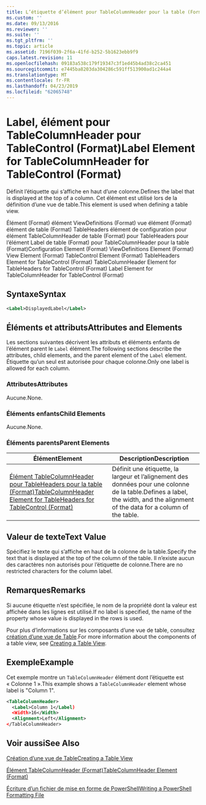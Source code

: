```yaml
---
title: L’étiquette d’élément pour TableColumnHeader pour la table (Format) | Microsoft Docs
ms.custom: ''
ms.date: 09/13/2016
ms.reviewer: ''
ms.suite: ''
ms.tgt_pltfrm: ''
ms.topic: article
ms.assetid: 7196f039-2f6a-41fd-b252-5b1623ebb9f9
caps.latest.revision: 11
ms.openlocfilehash: 09183a538c179f19347c3f1ed45b4ad38c2ca451
ms.sourcegitcommit: e7445ba8203da304286c591ff513900ad1c244a4
ms.translationtype: MT
ms.contentlocale: fr-FR
ms.lasthandoff: 04/23/2019
ms.locfileid: "62065748"
---
```

# <a name="label-element-for-tablecolumnheader-for-tablecontrol-format"></a><span data-ttu-id="78292-102">Label, élément pour TableColumnHeader pour TableControl (Format)</span><span class="sxs-lookup"><span data-stu-id="78292-102">Label Element for TableColumnHeader for TableControl (Format)</span></span>

<span data-ttu-id="78292-103">Définit l’étiquette qui s’affiche en haut d’une colonne.</span><span class="sxs-lookup"><span data-stu-id="78292-103">Defines the label that is displayed at the top of a column.</span></span> <span data-ttu-id="78292-104">Cet élément est utilisé lors de la définition d’une vue de table.</span><span class="sxs-lookup"><span data-stu-id="78292-104">This element is used when defining a table view.</span></span>

<span data-ttu-id="78292-105">Élément (Format) élément ViewDefinitions (Format) vue élément (Format) élément de table (Format) TableHeaders élément de configuration pour élément TableColumnHeader de table (Format) pour TableHeaders pour l’élément Label de table (Format) pour TableColumnHeader pour la table (Format)</span><span class="sxs-lookup"><span data-stu-id="78292-105">Configuration Element (Format) ViewDefinitions Element (Format) View Element (Format) TableControl Element (Format) TableHeaders Element for TableControl (Format) TableColumnHeader Element for TableHeaders for TableControl (Format) Label Element  for TableColumnHeader for TableControl (Format)</span></span>

## <a name="syntax"></a><span data-ttu-id="78292-106">Syntaxe</span><span class="sxs-lookup"><span data-stu-id="78292-106">Syntax</span></span>

```xml
<Label>DisplayedLabel</Label>

```

## <a name="attributes-and-elements"></a><span data-ttu-id="78292-107">Éléments et attributs</span><span class="sxs-lookup"><span data-stu-id="78292-107">Attributes and Elements</span></span>

<span data-ttu-id="78292-108">Les sections suivantes décrivent les attributs et éléments enfants de l’élément parent le `Label` élément.</span><span class="sxs-lookup"><span data-stu-id="78292-108">The following sections describe the attributes, child elements, and the parent element of the `Label` element.</span></span> <span data-ttu-id="78292-109">Étiquette qu’un seul est autorisée pour chaque colonne.</span><span class="sxs-lookup"><span data-stu-id="78292-109">Only one label is allowed for each column.</span></span>

### <a name="attributes"></a><span data-ttu-id="78292-110">Attributes</span><span class="sxs-lookup"><span data-stu-id="78292-110">Attributes</span></span>

<span data-ttu-id="78292-111">Aucune.</span><span class="sxs-lookup"><span data-stu-id="78292-111">None.</span></span>

### <a name="child-elements"></a><span data-ttu-id="78292-112">Éléments enfants</span><span class="sxs-lookup"><span data-stu-id="78292-112">Child Elements</span></span>

<span data-ttu-id="78292-113">Aucune.</span><span class="sxs-lookup"><span data-stu-id="78292-113">None.</span></span>

### <a name="parent-elements"></a><span data-ttu-id="78292-114">Éléments parents</span><span class="sxs-lookup"><span data-stu-id="78292-114">Parent Elements</span></span>

|<span data-ttu-id="78292-115">Élément</span><span class="sxs-lookup"><span data-stu-id="78292-115">Element</span></span>|<span data-ttu-id="78292-116">Description</span><span class="sxs-lookup"><span data-stu-id="78292-116">Description</span></span>|
|-------------|-----------------|
|[<span data-ttu-id="78292-117">Élément TableColumnHeader pour TableHeaders pour la table (Format)</span><span class="sxs-lookup"><span data-stu-id="78292-117">TableColumnHeader Element for TableHeaders for TableControl  (Format)</span></span>](./tablecolumnheader-element-format.md)|<span data-ttu-id="78292-118">Définit une étiquette, la largeur et l’alignement des données pour une colonne de la table.</span><span class="sxs-lookup"><span data-stu-id="78292-118">Defines a label, the width, and the alignment of the data for a column of the table.</span></span>|

## <a name="text-value"></a><span data-ttu-id="78292-119">Valeur de texte</span><span class="sxs-lookup"><span data-stu-id="78292-119">Text Value</span></span>

<span data-ttu-id="78292-120">Spécifiez le texte qui s’affiche en haut de la colonne de la table.</span><span class="sxs-lookup"><span data-stu-id="78292-120">Specify the text that is displayed at the top of the column of the table.</span></span> <span data-ttu-id="78292-121">Il n’existe aucun des caractères non autorisés pour l’étiquette de colonne.</span><span class="sxs-lookup"><span data-stu-id="78292-121">There are no restricted characters for the column label.</span></span>

## <a name="remarks"></a><span data-ttu-id="78292-122">Remarques</span><span class="sxs-lookup"><span data-stu-id="78292-122">Remarks</span></span>

<span data-ttu-id="78292-123">Si aucune étiquette n’est spécifiée, le nom de la propriété dont la valeur est affichée dans les lignes est utilisé.</span><span class="sxs-lookup"><span data-stu-id="78292-123">If no label is specified, the name of the property whose value is displayed in the rows is used.</span></span>

<span data-ttu-id="78292-124">Pour plus d’informations sur les composants d’une vue de table, consultez [création d’une vue de Table](./creating-a-table-view.md).</span><span class="sxs-lookup"><span data-stu-id="78292-124">For more information about the components of a table view, see [Creating a Table View](./creating-a-table-view.md).</span></span>

## <a name="example"></a><span data-ttu-id="78292-125">Exemple</span><span class="sxs-lookup"><span data-stu-id="78292-125">Example</span></span>

<span data-ttu-id="78292-126">Cet exemple montre un `TableColumnHeader` élément dont l’étiquette est « Colonne 1 ».</span><span class="sxs-lookup"><span data-stu-id="78292-126">This example shows a `TableColumnHeader` element whose label is "Column 1".</span></span>

```xml
<TableColumnHeader>
  <Label>Column 1</Label)
  <Width>16</Width>
  <Alignment>Left</Alignment>
</TableColumnHeader>
```

## <a name="see-also"></a><span data-ttu-id="78292-127">Voir aussi</span><span class="sxs-lookup"><span data-stu-id="78292-127">See Also</span></span>

[<span data-ttu-id="78292-128">Création d’une vue de Table</span><span class="sxs-lookup"><span data-stu-id="78292-128">Creating a Table View</span></span>](./creating-a-table-view.md)

[<span data-ttu-id="78292-129">Élément TableColumnHeader (Format)</span><span class="sxs-lookup"><span data-stu-id="78292-129">TableColumnHeader Element (Format)</span></span>](./tablecolumnheader-element-format.md)

[<span data-ttu-id="78292-130">Écriture d’un fichier de mise en forme de PowerShell</span><span class="sxs-lookup"><span data-stu-id="78292-130">Writing a PowerShell Formatting File</span></span>](./writing-a-powershell-formatting-file.md)
